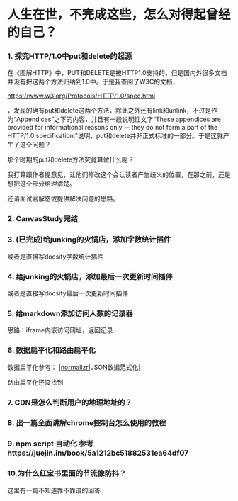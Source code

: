 # 人生在世，不完成这些，怎么对得起曾经的自己？

### 1. 探究HTTP/1.0中put和delete的起源

在《图解HTTP》中，PUT和DELETE是被HTTP1.0支持的，但是国内外很多文档并没有把这两个方法归纳到1.0中。于是我查阅了W3C的文档，

https://www.w3.org/Protocols/HTTP/1.0/spec.html

，发现的确有put和delete这两个方法，除此之外还有link和unlink，不过是作为“Appendices”之下的内容，并且有一段说明性文字“These appendices are provided for informational reasons only -- they do not form a part of the HTTP/1.0 specification.”说明，put和delete并非正式标准的一部分。于是这就产生了这个问题？

那个时期的put和delete方法究竟算做什么呢？

我打算跟作者提意见，让他们修改这个会让读者产生歧义的位置，在那之前，还是想把这个部分给理清楚。

还请面试官解惑或提供解决问题的思路。

### 2. CanvasStudy完结

### 3. (已完成)给junking的火锅店，添加字数统计插件
或者是直接写docsify字数统计插件

### 4. 给junking的火锅店，添加最后一次更新时间插件
或者是直接写docsify最后一次更新时间插件

### 5. 给markdown添加访问人数的记录器
思路：iframe内嵌访问网址，返回记录

### 6. 数据扁平化和路由扁平化

数据扁平化参考：
|[normalizr](https://github.com/paularmstrong/normalizr)|JSON数据范式化|

路由扁平化还没找到

### 7. CDN是怎么判断用户的地理地址的？

### 8. 出一篇全面讲解chrome控制台怎么使用的教程

### 9. npm script 自动化 参考https://juejin.im/book/5a1212bc51882531ea64df07

### 10.为什么红宝书里面的节流像防抖？

这里有一篇不知道靠不靠谱的回答
